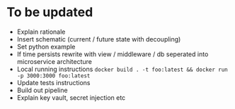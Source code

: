 # To be updated

- Explain rationale
- Insert schematic (current / future state with decoupling)
- Set python example 
- If time persists rewrite with view / middleware / db seperated into microservice architecture
- Local running instructions ```docker build . -t foo:latest && docker run -p 3000:3000 foo:latest```
- Update tests instructions 
- Build out pipeline
- Explain key vault, secret injection etc
